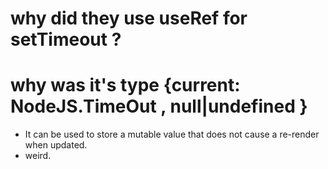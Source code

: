 # why did they use useRef for setTimeout ?
# why was it's type {current: NodeJS.TimeOut , null|undefined }
- It can be used to store a mutable value that does not cause a re-render when updated.
- weird.
